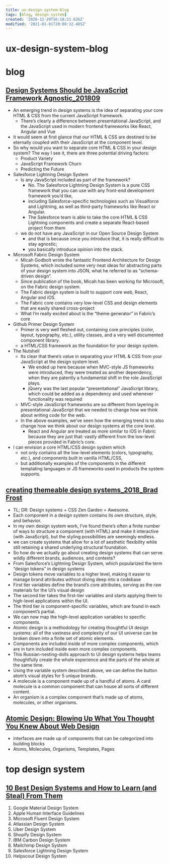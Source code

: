 ```yaml
---
title: ux-design-system-blog
tags: [blog, design-system]
created: '2020-12-29T16:18:21.626Z'
modified: '2021-01-01T20:08:32.485Z'
---
```


# ux-design-system-blog

# blog

## [Design Systems Should be JavaScript Framework Agnostic_201809](https://medium.com/hackernoon/design-systems-should-be-javascript-framework-agnostic-2a0c47129ec8)

- An emerging trend in design systems is the idea of separating your core HTML & CSS from the current JavaScript framework. 
  - There’s clearly a difference between presentational JavaScript, and the JavaScript used in modern frontend frameworks like React, Angular and Vue
- It would seem at first glance that our HTML & CSS are destined to be eternally coupled with their JavaScript at the component level.
- So why would you want to separate core HTML & CSS in your design system? The way I see it, there are three potential driving factors:
  - Product Variety
  - JavaScript Framework Churn
  - Predicting the Future
- Salesforce Lightning Design System
  - Is any JavaScript included as part of the framework?
    - No. The Salesforce Lightning Design System is a pure CSS framework that you can use with any front-end development framework you’d like, 
    - including Salesforce-specific technologies such as Visualforce and Lightning, as well as third-party frameworks like React or Angular.
    - The Salesforce team is able to take the core HTML & CSS Lightning components and create a separate React-based project from them
  - we do not have any JavaScript in our Open Source Design System 
    - and that is because once you introduce that, it is really difficult to stay agnostic; 
    - you basically introduce opinion into the stack.
- Microsoft Fabric Design System
  - Micah Godbolt wrote the fantastic Frontend Architecture for Design Systems, which included some very neat ideas for abstracting parts of your design system into JSON, what he referred to as “schema-driven design”. 
  - Since publication of the book, Micah has been working for Microsoft, on the Fabric design system.
  - The Fabric design system is built to support core web, React, Angular and iOS. 
  - The Fabric core contains very low-level CSS and design elements that are easily shared cross-project
  - What I’m really excited about is the “theme generator” in Fabric’s core
- Github Primer Design System
  - Primer is very well fleshed out, containing core principles (color, layout, typography, etc.), utility classes, and a very well documented component library.
  - a HTML/CSS framework as the foundation for your design system.
- The Nutshell
  - Its clear that there’s value in separating your HTML & CSS from your JavaScript at the design system level.
    - We ended up here because when MVC-style JS frameworks were introduced, they were treated as another dependency, when they are patently a fundamental shift in the role JavaScript plays. 
    - jQuery was the last popular “presentational” JavaScript library, which could be added as a dependency and used whenever functionality was required
  - MVC-style JavaScript frameworks are so different from layering in presentational JavaScript that we needed to change how we think about writing code for the web. 
  - In the above examples, we’ve seen how the emerging trend is to also change how we think about our design systems at the core level. 
    - React and Angular are treated as more similar to iOS in Fabric because they are just that: vastly different from the low-level pieces provided in Fabric’s core.
- I can envision a core HTML/CSS design system which 
  - not only contains all the low-level elements (colors, typography, etc.), and components built in vanilla HTML/CSS, 
  - but additionally examples of the components in the different templating languages or JS frameworks used in products the system supports. 

## [creating themeable design systems_2018_Brad Frost](https://bradfrost.com/blog/post/creating-themeable-design-systems/)

- TL; DR: Design systems + CSS Zen Garden = Awesome.
- Each component in a design system contains its own structure, style, and behavior.
- In my own design system work, I’ve found there’s often a finite number of ways to structure a component (with HTML) and make it interactive (with JavaScript), but the styling possibilities are seemingly endless.
- we can create systems that allow for a lot of aesthetic flexibility while still retaining a shared underlying structural foundation.
- So how do we actually go about creating design systems that can serve wildly different brands, audiences, and contexts?
- From Salesforce’s Lightning Design System, which popularized the term “design tokens” in design systems
- Design tokens move variables to a higher level, making it easier to manage brand attributes without diving deep into a codebase
- First tier variables define the brand’s core attributes, serving as the raw materials for the UI’s visual design
- The second tier takes the first-tier variables and starts applying them to high-level applications within the UI.
- The third tier is component-specific variables, which are found in each component’s partial. 
- We can now map the high-level application variables to specific components.
- Atomic design is a methodology for creating thoughtful UI design systems: all of the vastness and complexity of our UI universe can be broken down into a finite set of atomic elements. 
- Components are included inside of more complex components, which are in turn included inside even more complex components. 
- This Russian-nesting-dolls approach to UI design systems helps teams thoughtfully create the whole experience and the parts of the whole at the same time.
- Using the variable system described above, we can define the button atom‘s visual styles for 5 unique brands.
- A molecule is a component made up of a handful of atoms. A card molecule is a common component that can house all sorts of different content.
- An organism is a complex component that’s made up of atoms, molecules, or other organisms.

## [Atomic Design: Blowing Up What You Thought You Knew About Web Design](https://www.elegantthemes.com/blog/design/atomic-design)

- interfaces are made up of components that can be categorized into building blocks
- Atoms, Molecules, Organisms, Templates, Pages

# top design system

## [10 Best Design Systems and How to Learn (and Steal) From Them](https://designerup.co/blog/10-best-design-systems-and-how-to-learn-and-steal-from-them/)

01.  Google Material Design System
02.  Apple Human Interface Guidelines
03.  Microsoft Fluent Design System
04.  Atlassian Design System
05.  Uber Design System
06.  Shopify Design System
07.  IBM Carbon Design System
08.  Mailchimp Design System
09.  Salesforce Lightning Design System
10.  Helpscout Design System
